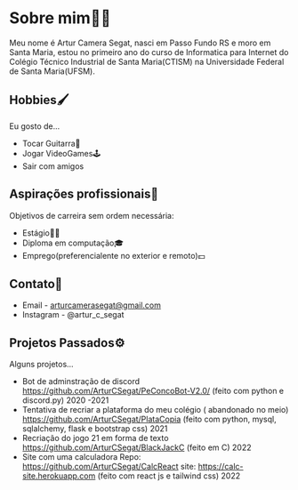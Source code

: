 # Sobre mim🙋‍♂️
 
Meu nome é Artur Camera Segat, nasci em Passo Fundo RS e moro em Santa Maria, estou no primeiro ano do curso de Informatica para Internet do Colégio Técnico Industrial de Santa Maria(CTISM) na Universidade Federal de Santa Maria(UFSM).
 
 ## Hobbies🖌️
 
 Eu gosto de...
 
 - Tocar Guitarra🎸
 - Jogar VideoGames🕹️ 
 - Sair com amigos

## Aspirações profissionais💼

Objetivos de carreira sem ordem necessária:

- Estágio🧑‍🏭
- Diploma em computação🎓
- Emprego(preferencialente no exterior e  remoto)💵

## Contato📢

- Email - <arturcamerasegat@gmail.com>
- Instagram - @artur_c_segat

## Projetos Passados⚙️

Alguns projetos...

- Bot de adminstração de discord  <https://github.com/ArturCSegat/PeConcoBot-V2.0/> (feito com python e discord.py) 2020 -2021
- Tentativa de recriar a plataforma do meu colégio ( abandonado no meio) <https://github.com/ArturCSegat/PlataCopia> (feito com python, mysql, sqlalchemy, flask e bootstrap css) 2021
- Recriação do jogo 21 em forma de texto <https://github.com/ArturCSegat/BlackJackC> (feito em C) 2022
- Site com uma calculadora Repo: <https://github.com/ArturCSegat/CalcReact> site: <https://calc-site.herokuapp.com> (feito com react js e tailwind css) 2022
